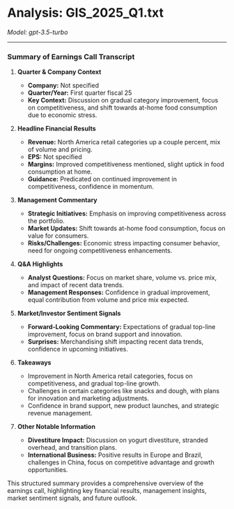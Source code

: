# Analysis: GIS_2025_Q1.txt

*Model: gpt-3.5-turbo*

---

### Summary of Earnings Call Transcript

1. **Quarter & Company Context**
   - **Company:** Not specified
   - **Quarter/Year:** First quarter fiscal 25
   - **Key Context:** Discussion on gradual category improvement, focus on competitiveness, and shift towards at-home food consumption due to economic stress.

2. **Headline Financial Results**
   - **Revenue:** North America retail categories up a couple percent, mix of volume and pricing.
   - **EPS:** Not specified
   - **Margins:** Improved competitiveness mentioned, slight uptick in food consumption at home.
   - **Guidance:** Predicated on continued improvement in competitiveness, confidence in momentum.

3. **Management Commentary**
   - **Strategic Initiatives:** Emphasis on improving competitiveness across the portfolio.
   - **Market Updates:** Shift towards at-home food consumption, focus on value for consumers.
   - **Risks/Challenges:** Economic stress impacting consumer behavior, need for ongoing competitiveness enhancements.

4. **Q&A Highlights**
   - **Analyst Questions:** Focus on market share, volume vs. price mix, and impact of recent data trends.
   - **Management Responses:** Confidence in gradual improvement, equal contribution from volume and price mix expected.

5. **Market/Investor Sentiment Signals**
   - **Forward-Looking Commentary:** Expectations of gradual top-line improvement, focus on brand support and innovation.
   - **Surprises:** Merchandising shift impacting recent data trends, confidence in upcoming initiatives.

6. **Takeaways**
   - Improvement in North America retail categories, focus on competitiveness, and gradual top-line growth.
   - Challenges in certain categories like snacks and dough, with plans for innovation and marketing adjustments.
   - Confidence in brand support, new product launches, and strategic revenue management.

7. **Other Notable Information**
   - **Divestiture Impact:** Discussion on yogurt divestiture, stranded overhead, and transition plans.
   - **International Business:** Positive results in Europe and Brazil, challenges in China, focus on competitive advantage and growth opportunities.

This structured summary provides a comprehensive overview of the earnings call, highlighting key financial results, management insights, market sentiment signals, and future outlook.